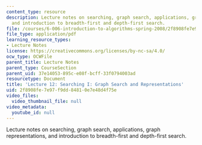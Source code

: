 ```yaml
---
content_type: resource
description: Lecture notes on searching, graph search, applications, graph representations,
  and introduction to breadth-first and depth-first search.
file: /courses/6-006-introduction-to-algorithms-spring-2008/2f8908fe7e97f9dd84810e7e48d4f75e_lec12.pdf
file_type: application/pdf
learning_resource_types:
- Lecture Notes
license: https://creativecommons.org/licenses/by-nc-sa/4.0/
ocw_type: OCWFile
parent_title: Lecture Notes
parent_type: CourseSection
parent_uid: 37e14053-895c-e08f-bcff-33f0794003ad
resourcetype: Document
title: 'Lecture 12: Searching I: Graph Search and Representations'
uid: 2f8908fe-7e97-f9dd-8481-0e7e48d4f75e
video_files:
  video_thumbnail_file: null
video_metadata:
  youtube_id: null
---
```

Lecture notes on searching, graph search, applications, graph representations, and introduction to breadth-first and depth-first search.